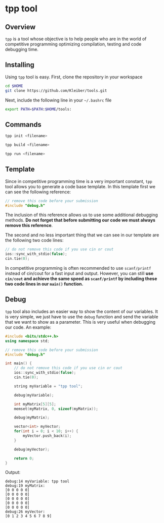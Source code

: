 
# tpp tool

## Overview

`tpp` is a tool whose objective is to help people who are in the world of competitive programming optimizing compilation, testing and code debugging time.

## Installing
Using `tpp` tool is easy. First, clone the repository in your workspace
```bash
cd $HOME
git clone https://github.com/Kleiber/tools.git
```
Next, include the following line in your `~/.bashrc` file
```bash
export PATH=$PATH:$HOME/tools:
```
## Commands


```bash
tpp init <filename>
```

```bash
tpp build <filename>
```

```bash
tpp run <filename>
```

## Template

Since in competitive programming time is a very important constant, `tpp` tool allows you to generate a code base template. In this template first we can see the following reference:
```c++
// remove this code before your submission
#include "debug.h"
```
The inclusion of this reference allows us to use some additional debugging methods. **Do not forget that before submitting our code we must always remove this reference**. 



The second and no less important thing that we can see in our template are the following two code lines:
```c++
// do not remove this code if you use cin or cout
ios::sync_with_stdio(false);
cin.tie(0);
```
In competitive programming is often recommended to use `scanf/printf` instead of cin/cout for a fast input and output. However, you can still **use `cin/cout` and achieve the same speed as `scanf/printf` by including these two code lines in our `main()` function.**


## Debug

`tpp` tool also includes an easier way to show the content of our variables. It is very simple, we just have to use the `debug` function and send the variable that we want to show as a parameter. This is very useful when debugging our code. An example:

```c++
#include <bits/stdc++.h>
using namespace std;

// remove this code before your submission
#include "debug.h"

int main() { 
    // do not remove this code if you use cin or cout
    ios::sync_with_stdio(false);
    cin.tie(0);

    string myVariable = "tpp tool";

    debug(myVariable);

    int myMatrix[5][5];
    memset(myMatrix, 0, sizeof(myMatrix));

    debug(myMatrix);

    vector<int> myVector;
    for(int i = 0; i < 10; i++) {
    	myVector.push_back(i);
    }

    debug(myVector);

    return 0;
}
```

Output:
```
debug:14 myVariable: tpp tool
debug:19 myMatrix:
[0 0 0 0 0]
[0 0 0 0 0]
[0 0 0 0 0]
[0 0 0 0 0]
[0 0 0 0 0]
debug:26 myVector:
[0 1 2 3 4 5 6 7 8 9]
```
